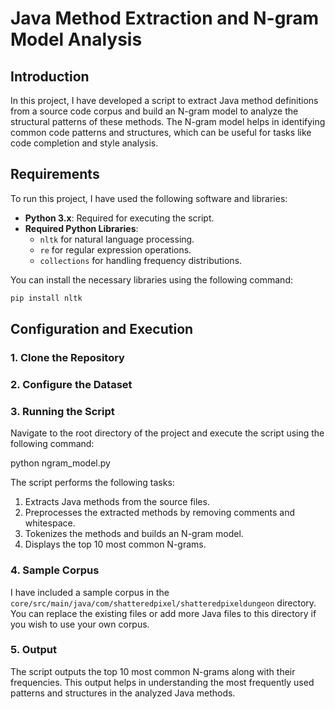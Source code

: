 # Java Method Extraction and N-gram Model Analysis

## Introduction
In this project, I have developed a script to extract Java method definitions from a source code corpus and build an N-gram model to analyze the structural patterns of these methods. The N-gram model helps in identifying common code patterns and structures, which can be useful for tasks like code completion and style analysis.

## Requirements
To run this project, I have used the following software and libraries:
- **Python 3.x**: Required for executing the script.
- **Required Python Libraries**:
  - `nltk` for natural language processing.
  - `re` for regular expression operations.
  - `collections` for handling frequency distributions.

You can install the necessary libraries using the following command:

```bash
pip install nltk
```

## Configuration and Execution

### 1. Clone the Repository

### 2. Configure the Dataset

### 3. Running the Script

Navigate to the root directory of the project and execute the script using the following command:

python ngram_model.py

The script performs the following tasks:

1. Extracts Java methods from the source files.
2. Preprocesses the extracted methods by removing comments and whitespace.
3. Tokenizes the methods and builds an N-gram model.
4. Displays the top 10 most common N-grams.

### 4. Sample Corpus

I have included a sample corpus in the `core/src/main/java/com/shatteredpixel/shatteredpixeldungeon` directory. You can replace the existing files or add more Java files to this directory if you wish to use your own corpus.

### 5. Output

The script outputs the top 10 most common N-grams along with their frequencies. This output helps in understanding the most frequently used patterns and structures in the analyzed Java methods.

